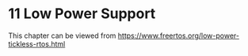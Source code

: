 # 11 Low Power Support

This chapter can be viewed from https://www.freertos.org/low-power-tickless-rtos.html

